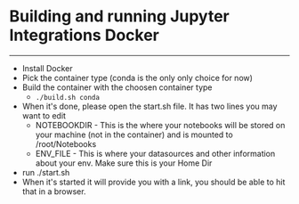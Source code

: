 # Building and running Jupyter Integrations Docker
--------
- Install Docker 
- Pick the container type (conda is the only only choice for now)
- Build the container with the choosen container type
  - `./build.sh conda`
- When it's done, please open the start.sh file. It has two lines you may want to edit
  - NOTEBOOKDIR - This is the where your notebooks will be stored on your machine (not in the container) and is mounted to /root/Notebooks
  - ENV_FILE - This is where your datasources and other information about your env. Make sure this is your Home Dir
- run ./start.sh
- When it's started it will provide you with a link, you should be able to hit that in a browser. 


